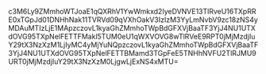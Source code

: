 c3M6Ly9ZMmhoWTJoaE1qQXRhV1YwWmkxd2IyeDVNVE13TlRveU16TXpRRE0xTGpJd01DNHhNak11TVRVd09qVXhOakV3IzIzM3YyLmNvbV9zc18zNS4yMDAuMTIzLjE1MApzczovL1kyaGhZMmhoTWpBdGFXVjBaaTF3YjJ4NU1UTXdOVG95TXpNelFETTFMakl5TUM0eU1qWXVOVG8wTlRVeE9RPT0jMjMzdjIuY29tX3NzXzM1LjIyMC4yMjYuNQpzczovL1kyaGhZMmhoTWpBdGFXVjBaaTF3YjJ4NU1UTXdOVG95TXpNelFETTBMamd3TGpFeE5TNHhNVFU2TlRJMU9URT0jMjMzdjIuY29tX3NzXzM0LjgwLjExNS4xMTU=
